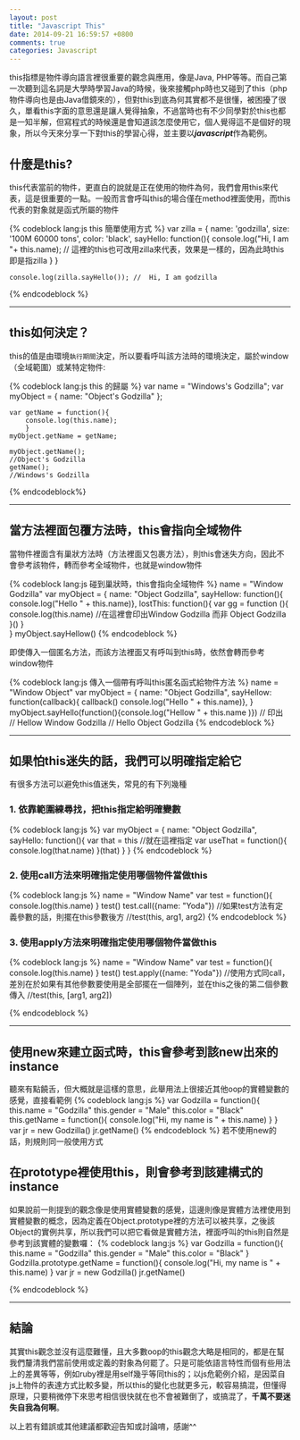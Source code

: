 ```yaml
---
layout: post
title: "Javascript This"
date: 2014-09-21 16:59:57 +0800
comments: true
categories: Javascript
---
```


this指標是物件導向語言裡很重要的觀念與應用，像是Java, PHP等等。而自己第一次聽到這名詞是大學時學習Java的時候，後來接觸php時也又碰到了this（php物件導向也是由Java借鏡來的），但對this到底為何其實都不是很懂，被困擾了很久，單看this字面的意思還是讓人覺得抽象，不過當時也有不少同學對於this也都是一知半解，但寫程式的時候還是會知道該怎麼使用它，個人覺得這不是個好的現象，所以今天來分享一下對this的學習心得，並主要以***javascript***作為範例。
<!-- more -->

## 什麼是this?
this代表當前的物件，更直白的說就是正在使用的物件為何，我們會用this來代表，這是很重要的一點。一般而言會呼叫this的場合僅在method裡面使用，而this代表的對象就是函式所屬的物件

{% codeblock lang:js this 簡單使用方式 %}
	var zilla = {
		name: 'godzilla',
		size: '100M 60000 tons',
		color: 'black',
		sayHello: function(){
			console.log("Hi, I am "+ this.name); // 這裡的this也可改用zilla來代表，效果是一樣的，因為此時this即是指zilla
			}
	}
	
	console.log(zilla.sayHello()); //  Hi, I am godzilla
{% endcodeblock %}

---

## this如何決定？

this的值是由環境`執行期間`決定，所以要看呼叫該方法時的環境決定，屬於window（全域範圍）或某特定物件:

{% codeblock lang:js this 的歸屬 %}
	var name = "Windows\'s Godzilla";
	var myObject = { name: "Object\'s Godzilla" };
	
	var getName = function(){
		console.log(this.name);
		}
	myObject.getName = getName;
	
	myObject.getName();
	//Object's Godzilla
	getName();
	//Windows's Godzilla
{% endcodeblock%}

---

## 當方法裡面包覆方法時，this會指向全域物件
當物件裡面含有巢狀方法時（方法裡面又包裹方法），則this會迷失方向，因此不會參考該物件，轉而參考全域物件，也就是window物件

{% codeblock lang:js 碰到巢狀時，this會指向全域物件 %}
	name = "Window Godzilla"
	var myObject = {
	   name: "Object Godzilla",
	   sayHellow: function(){
	   console.log("Hello " + this.name)},
	   lostThis: function(){
	     var gg = function (){
	     	console.log(this.name) //在這裡會印出Window Godzilla 而非 Object Godzilla
	   	 }()
	   }	   
	}
	myObject.sayHellow()
{% endcodeblock %}

即使傳入一個匿名方法，而該方法裡面又有呼叫到this時，依然會轉而參考window物件

{% codeblock lang:js 傳入一個帶有呼叫this匿名函式給物件方法 %}
name = "Window Object"
var myObject = {
     name: "Object Godzilla",
     sayHellow: function(callback){
     callback()
     console.log("Hello " + this.name)},
  }
myObject.sayHello(function(){console.log("Hellow " + this.name )})
// 印出
// Hellow Window Godzilla
// Hello Object Godzilla
{% endcodeblock %}

---

## 如果怕this迷失的話，我們可以明確指定給它
有很多方法可以避免this值迷失，常見的有下列幾種
<br>
### 1. 依靠範圍練尋找，把this指定給明確變數
{% codeblock lang:js %}
	var myObject = {
	name: "Object Godzilla",
	sayHello: function(){
		var that = this //就在這裡指定
		var useThat = function(){ console.log(that.name) }(that) 
		}
	}
{% endcodeblock %}
### 2. 使用call方法來明確指定使用哪個物件當做this
{% codeblock lang:js %}
  name = "Window Name"
  var test = function(){
  	console.log(this.name)
  }
  test()
  test.call({name: "Yoda"}) 
  //如果test方法有定義參數的話，則擺在this參數後方
  //test(this, arg1, arg2)
{% endcodeblock %}

### 3. 使用apply方法來明確指定使用哪個物件當做this
{% codeblock lang:js %}
  name = "Window Name"
  var test = function(){
  	console.log(this.name)
  }
  test()
  test.apply({name: "Yoda"}) 
  //使用方式同call，差別在於如果有其他參數要使用是全部擺在一個陣列，並在this之後的第二個參數傳入
  //test(this, [arg1, arg2])

{% endcodeblock %}

---

## 使用new來建立函式時，this會參考到該new出來的instance
聽來有點饒舌，但大概就是這樣的意思，此舉用法上很接近其他oop的實體變數的感覺，直接看範例
{% codeblock lang:js %}
	var Godzilla = function(){
		this.name = "Godzilla"
		this.gender = "Male"
		this.color = "Black"
		this.getName = function(){
		  console.log("Hi, my name is " + this.name)
		}
	}
	var jr = new Godzilla()
	jr.getName()
{% endcodeblock %}
若不使用new的話，則規則同一般使用方式

## 在prototype裡使用this，則會參考到該建構式的instance
如果說前一則提到的觀念像是使用實體變數的感覺，這邊則像是實體方法裡使用到實體變數的概念，因為定義在Object.prototype裡的方法可以被共享，之後該Object的實例共享，所以我們可以把它看做是實體方法，裡面呼叫的this則自然是參考到該實體的變數囉：
{% codeblock lang:js %}
var Godzilla = function(){
		this.name = "Godzilla"
		this.gender = "Male"
		this.color = "Black"
		}
Godzilla.prototype.getName = function(){
	  console.log("Hi, my name is " + this.name)
	}
var jr = new Godzilla()	
jr.getName()
	
{% endcodeblock %}

---

## 結論
其實this觀念並沒有這麼難懂，且大多數oop的this觀念大略是相同的，都是在幫我們釐清我們當前使用或定義的對象為何罷了。只是可能依語言特性而個有些用法上的差異等等，例如ruby裡是用self幾乎等同this的；以js危範例介紹，是因菜自js上物件的表達方式比較多變，所以this的變化也就更多元，較容易搞混，但懂得原理，只要稍微停下來思考相信很快就在也不會被難倒了，或搞混了，**千萬不要迷失自我為何啊**。

以上若有錯誤或其他建議都歡迎告知或討論唷，感謝^^
